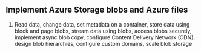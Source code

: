 ## Implement Azure Storage blobs and Azure files

1. Read data, change data, set metadata on a container, store data using block and page blobs, stream data using blobs, access blobs securely, implement async blob copy, configure Content Delivery Network (CDN), design blob hierarchies, configure custom domains, scale blob storage